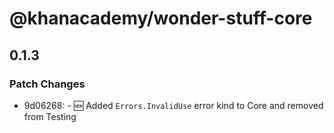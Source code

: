 # @khanacademy/wonder-stuff-core

## 0.1.3

### Patch Changes

-   9d06268: - 🆕 Added `Errors.InvalidUse` error kind to Core and removed from Testing
